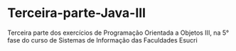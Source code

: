 # Terceira-parte-Java-III
Terceira parte dos exercícios de Programação Orientada a Objetos III, na 5° fase do curso de Sistemas de Informação das Faculdades Esucri
